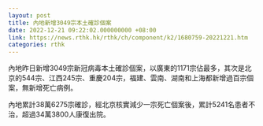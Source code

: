 ```yaml
---
layout: post
title: 內地新增3049宗本土確診個案
date: 2022-12-21 09:22:02.000000000 +08:00
link: https://news.rthk.hk/rthk/ch/component/k2/1680759-20221221.htm
categories: rthk
---
```


內地昨日新增3049宗新冠病毒本土確診個案，以廣東的1171宗佔最多，其次是北京的544宗、江西245宗、重慶204宗，福建、雲南、湖南和上海都新增過百宗個案，無新增死亡病例。

內地累計38萬6275宗確診，經北京核實減少一宗死亡個案後，累計5241名患者不治，超過34萬3800人康復出院。

